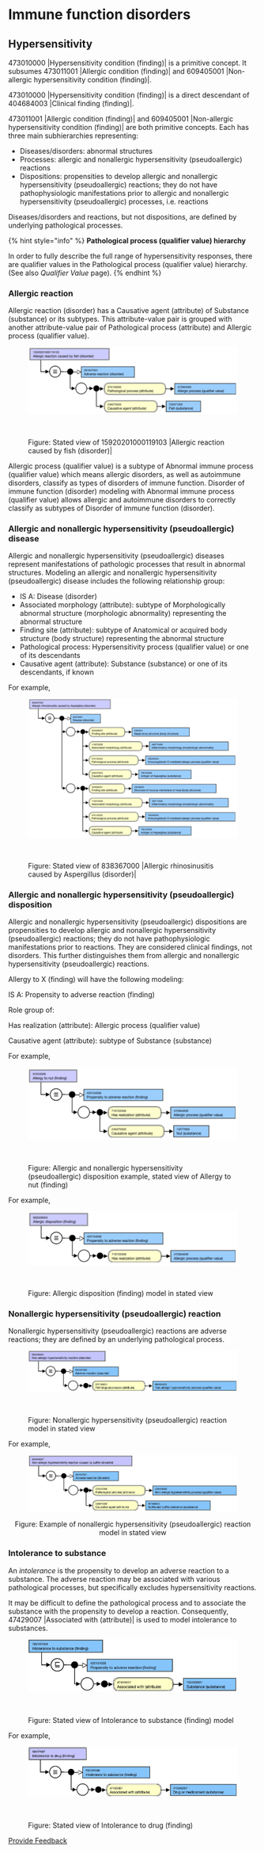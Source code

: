 # Immune function disorders

## Hypersensitivity

473010000 |Hypersensitivity condition (finding)| is a primitive concept. It subsumes 473011001 |Allergic condition (finding)| and 609405001 |Non-allergic hypersensitivity condition (finding)|.

473010000 |Hypersensitivity condition (finding)| is a direct descendant of 404684003 |Clinical finding (finding)|.

473011001 |Allergic condition (finding)| and 609405001 |Non-allergic hypersensitivity condition (finding)| are both primitive concepts. Each has three main subhierarchies representing:

* Diseases/disorders: abnormal structures
* Processes: allergic and nonallergic hypersensitivity (pseudoallergic) reactions
* Dispositions: propensities to develop allergic and nonallergic hypersensitivity (pseudoallergic) reactions; they do not have pathophysiologic manifestations prior to allergic and nonallergic hypersensitivity (pseudoallergic) processes, i.e. reactions

Diseases/disorders and reactions, but not dispositions, are defined by underlying pathological processes.

{% hint style="info" %}
**Pathological process (qualifier value) hierarchy**

In order to fully describe the full range of hypersensitivity responses, there are qualifier values in the Pathological process (qualifier value) hierarchy. (See also _Qualifier Value_ page).
{% endhint %}

### Allergic reaction

Allergic reaction (disorder) has a Causative agent (attribute) of Substance (substance) or its subtypes. This attribute-value pair is grouped with another attribute-value pair of Pathological process (attribute) and Allergic process (qualifier value).

<figure><img src="../../../../../../.gitbook/assets/image (2) (1) (1) (1) (1).png" alt=""><figcaption></figcaption></figure>

<figure><img src="../../../../../../authoring/clinical-finding-and-disorder/images/174690511.png" alt=""><figcaption><p>Figure: Stated view of 15920201000119103 |Allergic reaction caused by fish (disorder)|</p></figcaption></figure>

Allergic process (qualifier value) is a subtype of Abnormal immune process (qualifier value) which means allergic disorders, as well as autoimmune disorders, classify as types of disorders of immune function. Disorder of immune function (disorder) modeling with Abnormal immune process (qualifier value) allows allergic and autoimmune disorders to correctly classify as subtypes of Disorder of immune function (disorder).

### Allergic and nonallergic hypersensitivity (pseudoallergic) disease

Allergic and nonallergic hypersensitivity (pseudoallergic) diseases represent manifestations of pathologic processes that result in abnormal structures. Modeling an allergic and nonallergic hypersensitivity (pseudoallergic) disease includes the following relationship group:

* IS A: Disease (disorder)
* Associated morphology (attribute): subtype of Morphologically abnormal structure (morphologic abnormality) representing the abnormal structure
* Finding site (attribute): subtype of Anatomical or acquired body structure (body structure) representing the abnormal structure
* Pathological process: Hypersensitivity process (qualifier value) or one of its descendants
* Causative agent (attribute): Substance (substance) or one of its descendants, if known

For example,

<figure><img src="../../../../../../.gitbook/assets/image (2) (1) (1) (1) (1) (1).png" alt=""><figcaption></figcaption></figure>

<figure><img src="../../../../../../authoring/clinical-finding-and-disorder/images/174690512.png" alt=""><figcaption><p>Figure: Stated view of 838367000 |Allergic rhinosinusitis caused by Aspergillus (disorder)|</p></figcaption></figure>

### Allergic and nonallergic hypersensitivity (pseudoallergic) disposition

Allergic and nonallergic hypersensitivity (pseudoallergic) dispositions are propensities to develop allergic and nonallergic hypersensitivity (pseudoallergic) reactions; they do not have pathophysiologic manifestations prior to reactions. They are considered clinical findings, not disorders. This further distinguishes them from allergic and nonallergic hypersensitivity (pseudoallergic) reactions.

Allergy to X (finding) will have the following modeling:

IS A: Propensity to adverse reaction (finding)

Role group of:

Has realization (attribute): Allergic process (qualifier value)

Causative agent (attribute): subtype of Substance (substance)

For example,

<figure><img src="../../../../../../.gitbook/assets/image (3) (1) (1) (1).png" alt=""><figcaption></figcaption></figure>

<figure><img src="../../../../../../authoring/clinical-finding-and-disorder/images/174690510.png" alt=""><figcaption><p>Figure: Allergic and nonallergic hypersensitivity (pseudoallergic) disposition example, stated view of Allergy to nut (finding)</p></figcaption></figure>

For example,

<figure><img src="../../../../../../.gitbook/assets/image (4) (1) (1) (1).png" alt=""><figcaption></figcaption></figure>

<figure><img src="../../../../../../authoring/clinical-finding-and-disorder/images/174690509.png" alt=""><figcaption><p>Figure: Allergic disposition (finding) model in stated view</p></figcaption></figure>

### Nonallergic hypersensitivity (pseudoallergic) reaction

Nonallergic hypersensitivity (pseudoallergic) reactions are adverse reactions; they are defined by an underlying pathological process.

<figure><img src="../../../../../../.gitbook/assets/image (5) (1) (1) (1).png" alt=""><figcaption></figcaption></figure>

<figure><img src="../../../../../../authoring/clinical-finding-and-disorder/images/174690503.png" alt=""><figcaption><p>Figure: Nonallergic hypersensitivity (pseudoallergic) reaction model in stated view</p></figcaption></figure>

For example,

<figure><img src="../../../../../../.gitbook/assets/image (6) (1) (1) (1).png" alt=""><figcaption></figcaption></figure>

<p align="center">Figure: Example of nonallergic hypersensitivity (pseudoallergic) reaction model in stated view</p>

### Intolerance to substance

An _intolerance_ is the propensity to develop an adverse reaction to a substance. The adverse reaction may be associated with various pathological processes, but specifically excludes hypersensitivity reactions.

It may be difficult to define the pathological process and to associate the substance with the propensity to develop a reaction. Consequently, 47429007 |Associated with (attribute)| is used to model intolerance to substances.

<figure><img src="../../../../../../.gitbook/assets/image (7) (1) (1) (1).png" alt=""><figcaption></figcaption></figure>

<figure><img src="../../../../../../authoring/clinical-finding-and-disorder/images/174690502.png" alt=""><figcaption><p>Figure: Stated view of Intolerance to substance (finding) model</p></figcaption></figure>

For example,

<figure><img src="../../../../../../.gitbook/assets/image (8) (1) (1) (1).png" alt=""><figcaption></figcaption></figure>

<figure><img src="../../../../../../authoring/clinical-finding-and-disorder/images/174690501.png" alt=""><figcaption><p>Figure: Stated view of Intolerance to drug (finding)</p></figcaption></figure>

<a href="https://docs.google.com/forms/d/e/1FAIpQLScTmbZIf0UEQwYDkY27EEWBkaiYkHSbR0_9DmFrMLXoQLyL7Q/viewform?usp=pp_url&#x26;entry.1767247133=SCT+Editorial+Guide&#x26;entry.670899847=Immune%20function%20disorders" class="button primary">Provide Feedback</a>

